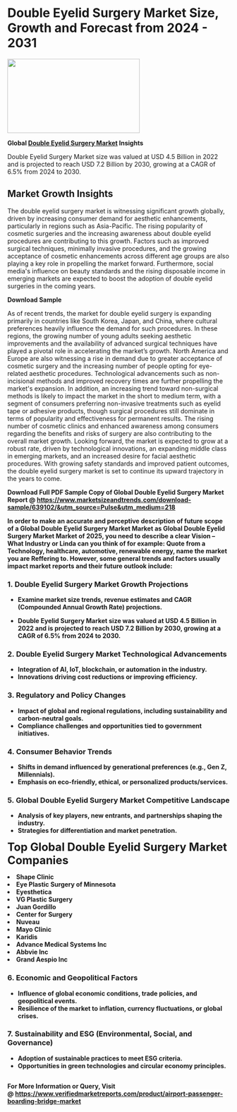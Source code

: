 <H1>Double Eyelid Surgery Market Size, Growth and Forecast from 2024 - 2031</H1><img class="aligncenter size-medium wp-image-584254" src="https://thirdeyenews.in/wp-content/uploads/2024/09/Global-Market-Research-300x168.jpeg" alt="" width="300" height="168" /><p><strong>Global&nbsp;<a href="https://www.marketsizeandtrends.com/download-sample/639102/&amp;utm_source=Pulse&amp;utm_medium=218">Double Eyelid Surgery Market</a> Insights</strong></p><p>Double Eyelid Surgery Market size was valued at USD 4.5 Billion in 2022 and is projected to reach USD 7.2 Billion by 2030, growing at a CAGR of 6.5% from 2024 to 2030.</p><p><h2>Market Growth Insights</h2> <p>The double eyelid surgery market is witnessing significant growth globally, driven by increasing consumer demand for aesthetic enhancements, particularly in regions such as Asia-Pacific. The rising popularity of cosmetic surgeries and the increasing awareness about double eyelid procedures are contributing to this growth. Factors such as improved surgical techniques, minimally invasive procedures, and the growing acceptance of cosmetic enhancements across different age groups are also playing a key role in propelling the market forward. Furthermore, social media's influence on beauty standards and the rising disposable income in emerging markets are expected to boost the adoption of double eyelid surgeries in the coming years.</p> <p><strong>Download Sample</strong></p> <p>As of recent trends, the market for double eyelid surgery is expanding primarily in countries like South Korea, Japan, and China, where cultural preferences heavily influence the demand for such procedures. In these regions, the growing number of young adults seeking aesthetic improvements and the availability of advanced surgical techniques have played a pivotal role in accelerating the market’s growth. North America and Europe are also witnessing a rise in demand due to greater acceptance of cosmetic surgery and the increasing number of people opting for eye-related aesthetic procedures. Technological advancements such as non-incisional methods and improved recovery times are further propelling the market's expansion. In addition, an increasing trend toward non-surgical methods is likely to impact the market in the short to medium term, with a segment of consumers preferring non-invasive treatments such as eyelid tape or adhesive products, though surgical procedures still dominate in terms of popularity and effectiveness for permanent results. The rising number of cosmetic clinics and enhanced awareness among consumers regarding the benefits and risks of surgery are also contributing to the overall market growth. Looking forward, the market is expected to grow at a robust rate, driven by technological innovations, an expanding middle class in emerging markets, and an increased desire for facial aesthetic procedures. With growing safety standards and improved patient outcomes, the double eyelid surgery market is set to continue its upward trajectory in the years to come.</p> <p><strong></p><p><span class=""><strong>Download Full PDF Sample Copy of Global Double Eyelid Surgery Market Report</strong> @ <a href="https://www.marketsizeandtrends.com/download-sample/639102/&amp;utm_source=Pulse&amp;utm_medium=218" target="_blank">https://www.marketsizeandtrends.com/download-sample/639102/&amp;utm_source=Pulse&amp;utm_medium=218</a></span></p><p>In order to make an accurate and perceptive description of future scope of a Global&nbsp;Double Eyelid Surgery Market Market as Global&nbsp;Double Eyelid Surgery Market Market of 2025, you need to describe a clear Vision &ndash; What Industry or Linda can you think of for example: Quote from a Technology, healthcare, automotive, renewable energy, name the market you are Reffering to. However, some general trends and factors usually impact market reports and their future outlook include:</p><h3>1.&nbsp;<strong>Double Eyelid Surgery Market Growth Projections</strong></h3><ul><li>Examine market size trends, revenue estimates and CAGR (Compounded Annual Growth Rate) projections.</li><li><p>Double Eyelid Surgery Market size was valued at USD 4.5 Billion in 2022 and is projected to reach USD 7.2 Billion by 2030, growing at a CAGR of 6.5% from 2024 to 2030.</p></li></ul><h3>2.&nbsp;<strong>Double Eyelid Surgery Market Technological Advancements</strong></h3><ul><li>Integration of AI, IoT, blockchain, or automation in the industry.</li><li>Innovations driving cost reductions or improving efficiency.</li></ul><h3>3.&nbsp;<strong>Regulatory and Policy Changes</strong></h3><ul><li>Impact of global and regional regulations, including sustainability and carbon-neutral goals.</li><li>Compliance challenges and opportunities tied to government initiatives.</li></ul><h3>4.&nbsp;<strong>Consumer Behavior Trends</strong></h3><ul><li>Shifts in demand influenced by generational preferences (e.g., Gen Z, Millennials).</li><li>Emphasis on eco-friendly, ethical, or personalized products/services.</li></ul><h3>5.&nbsp;<strong>Global Double Eyelid Surgery Market Competitive Landscape</strong></h3><ul><li>Analysis of key players, new entrants, and partnerships shaping the industry.</li><li>Strategies for differentiation and market penetration.</li></ul><p data-pm-slice="1 1 []"><span style="color: inherit; font-family: inherit; font-size: 25px;">Top Global Double Eyelid Surgery Market Companies</span></p><div class="" data-test-id=""><p><li>Shape Clinic</li><li> Eye Plastic Surgery of Minnesota</li><li> Eyesthetica</li><li> VG Plastic Surgery</li><li> Juan Gordillo</li><li> Center for Surgery</li><li> Nuveau</li><li> Mayo Clinic</li><li> Karidis</li><li> Advance Medical Systems Inc</li><li> Abbvie Inc</li><li> Grand Aespio lnc</li></p></div><h3>6.&nbsp;<strong>Economic and Geopolitical Factors</strong></h3><ul><li>Influence of global economic conditions, trade policies, and geopolitical events.</li><li>Resilience of the market to inflation, currency fluctuations, or global crises.</li></ul><h3>7.&nbsp;<strong>Sustainability and ESG (Environmental, Social, and Governance)</strong></h3><ul><li>Adoption of sustainable practices to meet ESG criteria.</li><li>Opportunities in green technologies and circular economy principles.</li></ul><h2><strong style="font-size: 14px;">For More Information or Query, Visit @&nbsp;</strong><a style="background-color: #ffffff; font-size: 14px;" href="https://www.marketsizeandtrends.com/report/double-eyelid-surgery-market/" target="_blank">https://www.verifiedmarketreports.com/product/airport-passenger-boarding-bridge-market</a></h2>
